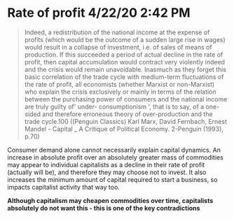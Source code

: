 Rate of profit 4/22/20 2:42 PM
========================

> Indeed,   a redistribution of the national income at the expense of profits (which   would be the outcome of a sudden large rise in wages) would result in   a collapse of investment, i.e. of sales of means of production. If this   succeeded a period of actual decline in the rate of profit, then capital   accumulation would contract very violently indeed and the crisis would   remain unavoidable. Inasmuch as they forget this basic correlation of   the trade cycle with medium-term fluctuations of the rate of profit, all   economists (whether Marxist or non-Marxist) who explain the crisis   exclusively or mainly in terms of the relation between the purchasing   power of consumers and the national income are truly guilty of' under-  consumptionism ', that is to say, of a one-sided and therefore erroneous   theory of over-production and the trade cycle.100 
((Penguin Classics) Karl Marx, David Fernbach, Ernest Mandel - Capital _ A Critique of Political Economy. 2-Penguin (1993), p.70)

Consumer demand alone cannot necessarily explain capital dynamics. An increase in absolute profit over an absolutely greater mass of commodities may appear to individual capitalists as a decline in their rate of profit (actually will be), and therefore they may choose not to invest. It also increases the minimum amount of capital required to start a business, so impacts capitalist activity that way too.

**Although capitalism may cheapen commodities over time, capitalists absolutely do not want this - this is one of the key contradictions**